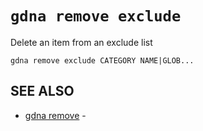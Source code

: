 # `gdna remove exclude`

Delete an item from an exclude list

```text
gdna remove exclude CATEGORY NAME|GLOB...
```

## SEE ALSO

* [gdna remove](gdna_remove.md)	 - 
